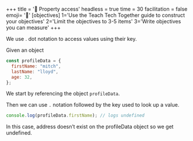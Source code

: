 +++
title = '🚪 Property access'
headless = true
time = 30
facilitation = false
emoji= '🧩'
[objectives]
    1='Use the Teach Tech Together guide to construct your objectives'
    2='Limit the objectives to 3-5 items'
    3='Write objectives you can measure'
+++

We use . dot notation to access values using their key.

Given an object

```js
const profileData = {
  firstName: "mitch",
  lastName: "lloyd",
  age: 32,
};
```

We start by referencing the object `profileData`.

Then we can use `.` notation followed by the key used to look up a value.

```js
console.log(profileData.firstName); // logs undefined
```

In this case, address doesn’t exist on the profileData object so we get undefined.
